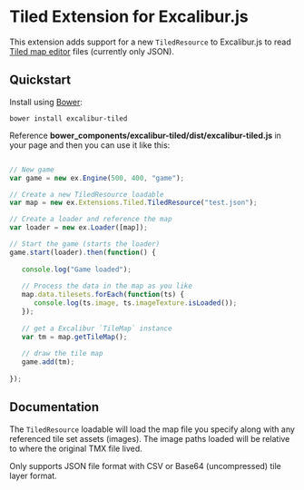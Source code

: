# Tiled Extension for Excalibur.js

This extension adds support for a new `TiledResource` to Excalibur.js to read [Tiled map editor](http://mapeditor.org) files (currently only JSON).

## Quickstart

Install using [Bower](http://bower.io):

    bower install excalibur-tiled
    
Reference **bower_components/excalibur-tiled/dist/excalibur-tiled.js** in your page and then you can use it like this:

```js

// New game
var game = new ex.Engine(500, 400, "game");

// Create a new TiledResource loadable
var map = new ex.Extensions.Tiled.TiledResource("test.json");

// Create a loader and reference the map
var loader = new ex.Loader([map]);

// Start the game (starts the loader)
game.start(loader).then(function() {
   
   console.log("Game loaded");
   
   // Process the data in the map as you like
   map.data.tilesets.forEach(function(ts) {
      console.log(ts.image, ts.imageTexture.isLoaded());
   });
   
   // get a Excalibur `TileMap` instance
   var tm = map.getTileMap();
   
   // draw the tile map
   game.add(tm);
   
});
```

## Documentation

The `TiledResource` loadable will load the map file you specify along with any referenced tile set assets (images). The image paths 
loaded will be relative to where the original TMX file lived.

Only supports JSON file format with CSV or Base64 (uncompressed) tile layer format.